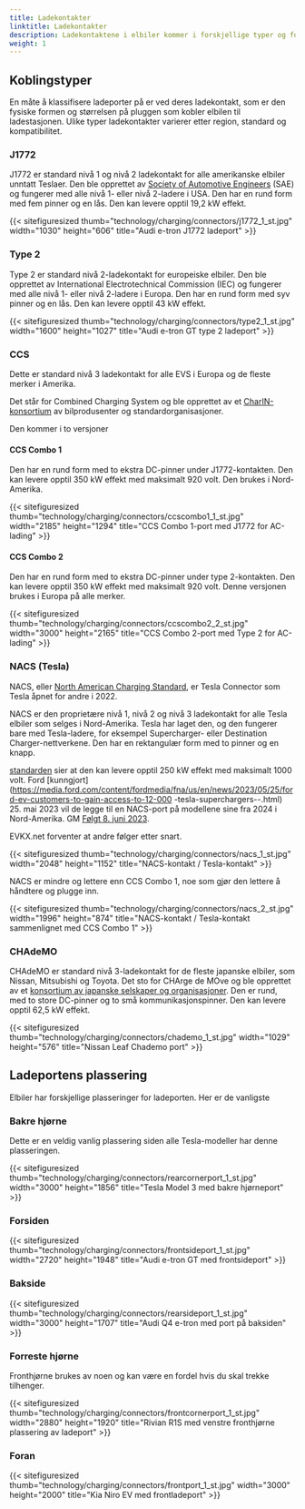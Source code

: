 ```yaml
---
title: Ladekontakter
linktitle: Ladekontakter
description: Ladekontaktene i elbiler kommer i forskjellige typer og forskjellige steder.
weight: 1
---
```

<!-- markdownlint-disable MD033 -->

## Koblingstyper

En måte å klassifisere ladeporter på er ved deres ladekontakt, som er den fysiske formen og størrelsen på pluggen som kobler elbilen til ladestasjonen. Ulike typer ladekontakter varierer etter region, standard og kompatibilitet.

### J1772

J1772 er standard nivå 1 og nivå 2 ladekontakt for alle amerikanske elbiler unntatt Teslaer. Den ble opprettet av [Society of Automotive Engineers](https://www.sae.org/standards/content/j1772_201710/) (SAE) og fungerer med alle nivå 1- eller nivå 2-ladere i USA. Den har en rund form med fem pinner og en lås. Den kan levere opptil 19,2 kW effekt.

{{< sitefiguresized thumb="technology/charging/connectors/j1772_1_st.jpg" width="1030" height="606" title="Audi e-tron J1772 ladeport" >}}

### Type 2

Type 2 er standard nivå 2-ladekontakt for europeiske elbiler. Den ble opprettet av International Electrotechnical Commission (IEC) og fungerer med alle nivå 1- eller nivå 2-ladere i Europa. Den har en rund form med syv pinner og en lås. Den kan levere opptil 43 kW effekt.

{{< sitefiguresized thumb="technology/charging/connectors/type2_1_st.jpg" width="1600" height="1027" title="Audi e-tron GT type 2 ladeport" >}}

### CCS

Dette er standard nivå 3 ladekontakt for alle EVS i Europa og de fleste merker i Amerika.

Det står for Combined Charging System og ble opprettet av et [CharIN-konsortium](https://www.charin.global/) av bilprodusenter og standardorganisasjoner.

Den kommer i to versjoner

#### CCS Combo 1

Den har en rund form med to ekstra DC-pinner under J1772-kontakten. Den kan levere opptil 350 kW effekt med maksimalt 920 volt. Den brukes i Nord-Amerika.

{{< sitefiguresized thumb="technology/charging/connectors/ccscombo1_1_st.jpg" width="2185" height="1294" title="CCS Combo 1-port med J1772 for AC-lading" >}}

#### CCS Combo 2

Den har en rund form med to ekstra DC-pinner under type 2-kontakten. Den kan levere opptil 350 kW effekt med maksimalt 920 volt. Denne versjonen brukes i Europa på alle merker.

{{< sitefiguresized thumb="technology/charging/connectors/ccscombo2_2_st.jpg" width="3000" height="2165" title="CCS Combo 2-port med Type 2 for AC-lading" >}}
### NACS (Tesla)

NACS, eller [North American Charging Standard](https://www.tesla.com/blog/opening-north-american-charging-standard), er Tesla Connector som Tesla åpnet for andre i 2022.

NACS er den proprietære nivå 1, nivå 2 og nivå 3 ladekontakt for alle Tesla elbiler som selges i Nord-Amerika. Tesla har laget den, og den fungerer bare med Tesla-ladere, for eksempel Supercharger- eller Destination Charger-nettverkene. Den har en rektangulær form med to pinner og en knapp.

[standarden](https://tesla-cdn.thron.com/static/HXVNIC_North_American_Charging_Standard_Technical_Specification_TS-0023666_HFTPKZ.pdf) sier at den kan levere opptil 250 kW effekt med maksimalt 1000 volt. Ford [kunngjort](https://media.ford.com/content/fordmedia/fna/us/en/news/2023/05/25/ford-ev-customers-to-gain-access-to-12-000 -tesla-superchargers--.html) 25. mai 2023 vil de legge til en NACS-port på modellene sine fra 2024 i Nord-Amerika. GM [Følgt 8. juni 2023](https://news.gm.com/newsroom.detail.html/Pages/news/us/en/2023/jun/0608-gm.html).

EVKX.net forventer at andre følger etter snart.

{{< sitefiguresized thumb="technology/charging/connectors/nacs_1_st.jpg" width="2048" height="1152" title="NACS-kontakt / Tesla-kontakt" >}}

NACS er mindre og lettere enn CCS Combo 1, noe som gjør den lettere å håndtere og plugge inn.

{{< sitefiguresized thumb="technology/charging/connectors/nacs_2_st.jpg" width="1996" height="874" title="NACS-kontakt / Tesla-kontakt sammenlignet med CCS Combo 1" >}}
### CHAdeMO

CHAdeMO er standard nivå 3-ladekontakt for de fleste japanske elbiler, som Nissan, Mitsubishi og Toyota. Det sto for CHArge de MOve og ble opprettet av et [konsortium av japanske selskaper og organisasjoner](https://www.chademo.com/). Den er rund, med to store DC-pinner og to små kommunikasjonspinner. Den kan levere opptil 62,5 kW effekt.

{{< sitefiguresized thumb="technology/charging/connectors/chademo_1_st.jpg" width="1029" height="576" title="Nissan Leaf Chademo port" >}}

## Ladeportens plassering

Elbiler har forskjellige plasseringer for ladeporten. Her er de vanligste

### Bakre hjørne

Dette er en veldig vanlig plassering siden alle Tesla-modeller har denne plasseringen.

{{< sitefiguresized thumb="technology/charging/connectors/rearcornerport_1_st.jpg" width="3000" height="1856" title="Tesla Model 3 med bakre hjørneport" >}}

### Forsiden

{{< sitefiguresized thumb="technology/charging/connectors/frontsideport_1_st.jpg" width="2720" height="1948" title="Audi e-tron GT med frontsideport" >}}

### Bakside

{{< sitefiguresized thumb="technology/charging/connectors/rearsideport_1_st.jpg" width="3000" height="1707" title="Audi Q4 e-tron med port på baksiden" >}}

### Forreste hjørne

Fronthjørne brukes av noen og kan være en fordel hvis du skal trekke tilhenger.

{{< sitefiguresized thumb="technology/charging/connectors/frontcornerport_1_st.jpg" width="2880" height="1920" title="Rivian R1S med venstre fronthjørne plassering av ladeport" >}}

### Foran

{{< sitefiguresized thumb="technology/charging/connectors/frontport_1_st.jpg" width="3000" height="2000" title="Kia Niro EV med frontladeport" >}}
